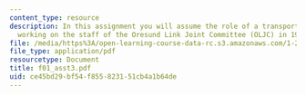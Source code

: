 ```yaml
---
content_type: resource
description: In this assignment you will assume the role of a transportation planner
  working on the staff of the Oresund Link Joint Committee (OLJC) in 1996.
file: /media/https%3A/open-learning-course-data-rc.s3.amazonaws.com/1-221j-transportation-systems-fall-2004/ce45bd29bf54f855823151cb4a1b64de_f01_asst3.pdf
file_type: application/pdf
resourcetype: Document
title: f01_asst3.pdf
uid: ce45bd29-bf54-f855-8231-51cb4a1b64de
---
```

